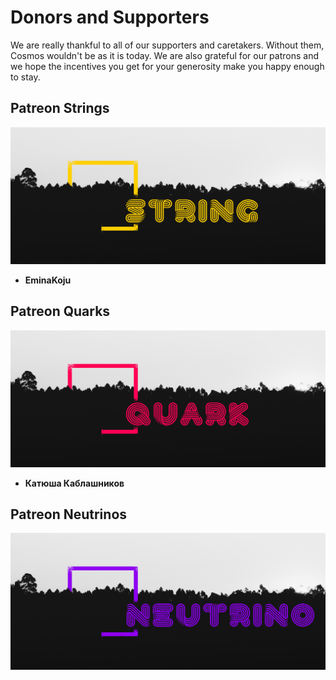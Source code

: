 # Donors and Supporters

We are really thankful to all of our supporters and caretakers. Without them, Cosmos wouldn't be as it is today. We are also grateful for our patrons and we hope the incentives you get for your generosity make you happy enough to stay.

## Patreon Strings

![String](../.gitbook/assets/string.png)

- **EminaKoju**


## Patreon Quarks

![Quark](../.gitbook/assets/quark.png)

- **Катюша Каблашников**


## Patreon Neutrinos

![Neutrino](../.gitbook/assets/neutrino.png)
